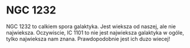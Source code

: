 # NGC 1232

NGC 1232 to calkiem spora galaktyka. Jest wieksza od naszej, ale nie najwieksza.
Oczywiscie, IC 1101 to nie jest najwieksza galaktyka w ogóle, tylko najwieksza
nam znana. Prawdopodobnie jest ich duzo wiecej!
